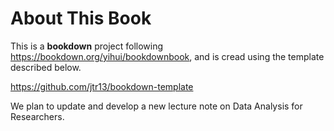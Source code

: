 # About This Book

This is a **bookdown** project following https://bookdown.org/yihui/bookdownbook, and is cread using the template described below.

https://github.com/jtr13/bookdown-template

We plan to update and develop a new lecture note on Data Analysis for Researchers. 
